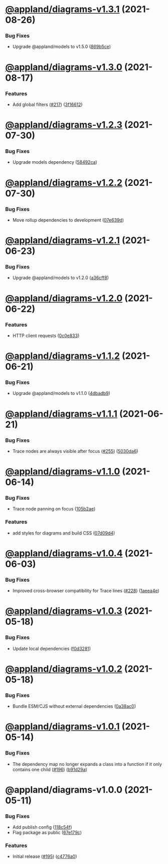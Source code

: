# [@appland/diagrams-v1.3.1](https://github.com/applandinc/appmap-js/compare/@appland/diagrams-v1.3.0...@appland/diagrams-v1.3.1) (2021-08-26)


### Bug Fixes

* Upgrade @appland/models to v1.5.0 ([869b5ce](https://github.com/applandinc/appmap-js/commit/869b5ce69e3c717bf697529fff735db582ce1231))

# [@appland/diagrams-v1.3.0](https://github.com/applandinc/appmap-js/compare/@appland/diagrams-v1.2.3...@appland/diagrams-v1.3.0) (2021-08-17)


### Features

* Add global filters ([#217](https://github.com/applandinc/appmap-js/issues/217)) ([3f16612](https://github.com/applandinc/appmap-js/commit/3f16612b7a876f94c81ca0414971c4c455b1a897))

# [@appland/diagrams-v1.2.3](https://github.com/applandinc/appmap-js/compare/@appland/diagrams-v1.2.2...@appland/diagrams-v1.2.3) (2021-07-30)


### Bug Fixes

* Upgrade models dependency ([58492ca](https://github.com/applandinc/appmap-js/commit/58492ca795c3aec7dbc129a611c2c8836af90de5))

# [@appland/diagrams-v1.2.2](https://github.com/applandinc/appmap-js/compare/@appland/diagrams-v1.2.1...@appland/diagrams-v1.2.2) (2021-07-30)


### Bug Fixes

* Move rollup dependencies to development ([07e639d](https://github.com/applandinc/appmap-js/commit/07e639d7a851ef0cfdb09b4011dce8fbe80f3c31))

# [@appland/diagrams-v1.2.1](https://github.com/applandinc/appmap-js/compare/@appland/diagrams-v1.2.0...@appland/diagrams-v1.2.1) (2021-06-23)


### Bug Fixes

* Upgrade @appland/models to v1.2.0 ([a36cff8](https://github.com/applandinc/appmap-js/commit/a36cff81efb7eb800416b1de597e202fe4136f72))

# [@appland/diagrams-v1.2.0](https://github.com/applandinc/appmap-js/compare/@appland/diagrams-v1.1.2...@appland/diagrams-v1.2.0) (2021-06-22)


### Features

* HTTP client requests ([0c0e833](https://github.com/applandinc/appmap-js/commit/0c0e8338d6d25bf11f73a17d035e2b424e670add))

# [@appland/diagrams-v1.1.2](https://github.com/applandinc/appmap-js/compare/@appland/diagrams-v1.1.1...@appland/diagrams-v1.1.2) (2021-06-21)


### Bug Fixes

* Upgrade @appland/models to v1.1.0 ([4dbadb9](https://github.com/applandinc/appmap-js/commit/4dbadb95bd77419d01553d130e1fd834224a7934))

# [@appland/diagrams-v1.1.1](https://github.com/applandinc/appmap-js/compare/@appland/diagrams-v1.1.0...@appland/diagrams-v1.1.1) (2021-06-21)


### Bug Fixes

* Trace nodes are always visible after focus ([#255](https://github.com/applandinc/appmap-js/issues/255)) ([5030da6](https://github.com/applandinc/appmap-js/commit/5030da6f66e36cd9efb22e0cacc8dab0cf27ab56))

# [@appland/diagrams-v1.1.0](https://github.com/applandinc/appmap-js/compare/@appland/diagrams-v1.0.4...@appland/diagrams-v1.1.0) (2021-06-14)


### Bug Fixes

* Trace node panning on focus ([105b2ae](https://github.com/applandinc/appmap-js/commit/105b2aea169deeb4ff0485e41aa6f1624740be8d))


### Features

* add styles for diagrams and build CSS ([07d09d4](https://github.com/applandinc/appmap-js/commit/07d09d4288c7f426ce7454c4ee170b9cae5dd410))

# [@appland/diagrams-v1.0.4](https://github.com/applandinc/appmap-js/compare/@appland/diagrams-v1.0.3...@appland/diagrams-v1.0.4) (2021-06-03)


### Bug Fixes

* Improved cross-browser compatibility for Trace lines ([#228](https://github.com/applandinc/appmap-js/issues/228)) ([1aeea4e](https://github.com/applandinc/appmap-js/commit/1aeea4e2dc64c172f964da966d9d1976be68fac5))

# [@appland/diagrams-v1.0.3](https://github.com/applandinc/appmap-js/compare/@appland/diagrams-v1.0.2...@appland/diagrams-v1.0.3) (2021-05-18)


### Bug Fixes

* Update local dependencies ([f0d3281](https://github.com/applandinc/appmap-js/commit/f0d328161499999ee98fbb3aec2d438b3095bd0f))

# [@appland/diagrams-v1.0.2](https://github.com/applandinc/appmap-js/compare/@appland/diagrams-v1.0.1...@appland/diagrams-v1.0.2) (2021-05-18)


### Bug Fixes

* Bundle ESM/CJS without external dependencies ([0a38ac0](https://github.com/applandinc/appmap-js/commit/0a38ac0a57baa30c6b0ff00bb69503e4891f8858))

# [@appland/diagrams-v1.0.1](https://github.com/applandinc/appmap-js/compare/@appland/diagrams-v1.0.0...@appland/diagrams-v1.0.1) (2021-05-14)


### Bug Fixes

* The dependency map no longer expands a class into a function if it only contains one child ([#196](https://github.com/applandinc/appmap-js/issues/196)) ([b91d29a](https://github.com/applandinc/appmap-js/commit/b91d29afa707544041d7db5dc4187055026294a3))

# @appland/diagrams-v1.0.0 (2021-05-11)


### Bug Fixes

* Add publish config ([118c54f](https://github.com/applandinc/appmap-js/commit/118c54f3db08f19de39bca7d67abd36a0071a20e))
* Flag package as public ([67e179c](https://github.com/applandinc/appmap-js/commit/67e179cd72ba247903764de25d8c86e0dd07bf9b))


### Features

* Initial release ([#195](https://github.com/applandinc/appmap-js/issues/195)) ([c4776a0](https://github.com/applandinc/appmap-js/commit/c4776a0514c333746846b8ffca88465f8c2739ee))
